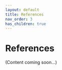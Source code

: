 ```yaml
---
layout: default
title: References
nav_order: 3
has_children: true
---
```


# References

(Content coming soon...)
